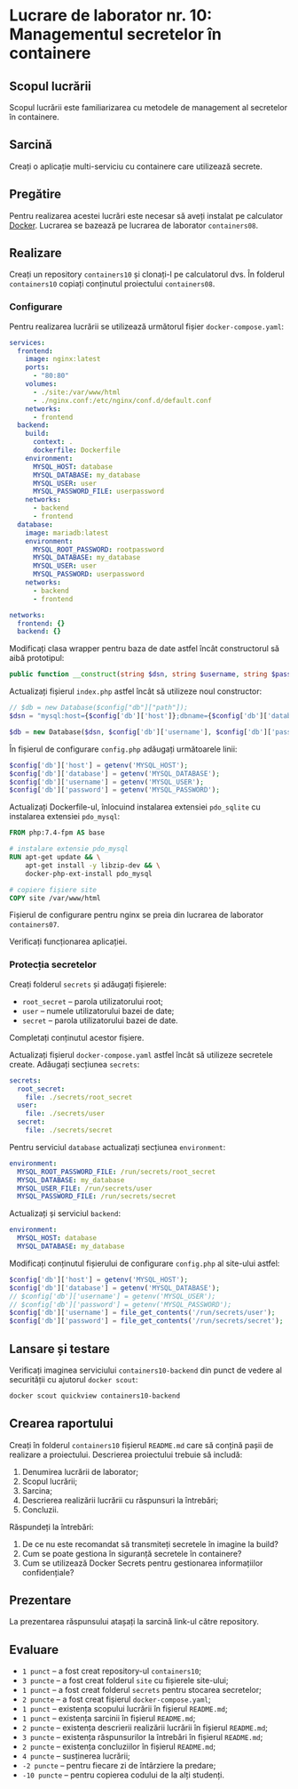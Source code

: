 # Lucrare de laborator nr. 10: Managementul secretelor în containere

## Scopul lucrării

Scopul lucrării este familiarizarea cu metodele de management al secretelor în containere.

## Sarcină

Creați o aplicație multi-serviciu cu containere care utilizează secrete.

## Pregătire

Pentru realizarea acestei lucrări este necesar să aveți instalat pe calculator [Docker](https://www.docker.com/). Lucrarea se bazează pe lucrarea de laborator `containers08`.

## Realizare

Creați un repository `containers10` și clonați-l pe calculatorul dvs. În folderul `containers10` copiați conținutul proiectului `containers08`.

### Configurare

Pentru realizarea lucrării se utilizează următorul fișier `docker-compose.yaml`:

```yaml
services:
  frontend:
    image: nginx:latest
    ports:
      - "80:80"
    volumes:
      - ./site:/var/www/html
      - ./nginx.conf:/etc/nginx/conf.d/default.conf
    networks:
      - frontend
  backend:
    build:
      context: .
      dockerfile: Dockerfile
    environment:
      MYSQL_HOST: database
      MYSQL_DATABASE: my_database
      MYSQL_USER: user
      MYSQL_PASSWORD_FILE: userpassword
    networks:
      - backend
      - frontend
  database:
    image: mariadb:latest
    environment:
      MYSQL_ROOT_PASSWORD: rootpassword
      MYSQL_DATABASE: my_database
      MYSQL_USER: user
      MYSQL_PASSWORD: userpassword
    networks:
      - backend
      - frontend

networks:
  frontend: {}
  backend: {}
```

Modificați clasa wrapper pentru baza de date astfel încât constructorul să aibă prototipul:

```php
public function __construct(string $dsn, string $username, string $password);
```

Actualizați fișierul `index.php` astfel încât să utilizeze noul constructor:

```php
// $db = new Database($config["db"]["path"]);
$dsn = "mysql:host={$config['db']['host']};dbname={$config['db']['database']};charset=utf8";

$db = new Database($dsn, $config['db']['username'], $config['db']['password']);
```

În fișierul de configurare `config.php` adăugați următoarele linii:

```php
$config['db']['host'] = getenv('MYSQL_HOST');
$config['db']['database'] = getenv('MYSQL_DATABASE');
$config['db']['username'] = getenv('MYSQL_USER');
$config['db']['password'] = getenv('MYSQL_PASSWORD');
```

Actualizați Dockerfile-ul, înlocuind instalarea extensiei `pdo_sqlite` cu instalarea extensiei `pdo_mysql`:

```dockerfile
FROM php:7.4-fpm AS base

# instalare extensie pdo_mysql
RUN apt-get update && \
    apt-get install -y libzip-dev && \
    docker-php-ext-install pdo_mysql

# copiere fișiere site
COPY site /var/www/html
```

Fișierul de configurare pentru nginx se preia din lucrarea de laborator `containers07`.

Verificați funcționarea aplicației.

### Protecția secretelor

Creați folderul `secrets` și adăugați fișierele:

- `root_secret` – parola utilizatorului root;
- `user` – numele utilizatorului bazei de date;
- `secret` – parola utilizatorului bazei de date.

Completați conținutul acestor fișiere.

Actualizați fișierul `docker-compose.yaml` astfel încât să utilizeze secretele create. Adăugați secțiunea `secrets`:

```yaml
secrets:
  root_secret:
    file: ./secrets/root_secret
  user:
    file: ./secrets/user
  secret:
    file: ./secrets/secret
```

Pentru serviciul `database` actualizați secțiunea `environment`:

```yaml
environment:
  MYSQL_ROOT_PASSWORD_FILE: /run/secrets/root_secret
  MYSQL_DATABASE: my_database
  MYSQL_USER_FILE: /run/secrets/user
  MYSQL_PASSWORD_FILE: /run/secrets/secret
```

Actualizați și serviciul `backend`:

```yaml
environment:
  MYSQL_HOST: database
  MYSQL_DATABASE: my_database
```

Modificați conținutul fișierului de configurare `config.php` al site-ului astfel:

```php
$config['db']['host'] = getenv('MYSQL_HOST');
$config['db']['database'] = getenv('MYSQL_DATABASE');
// $config['db']['username'] = getenv('MYSQL_USER');
// $config['db']['password'] = getenv('MYSQL_PASSWORD');
$config['db']['username'] = file_get_contents('/run/secrets/user');
$config['db']['password'] = file_get_contents('/run/secrets/secret');
```

## Lansare și testare

Verificați imaginea serviciului `containers10-backend` din punct de vedere al securității cu ajutorul `docker scout`:

```bash
docker scout quickview containers10-backend
```

## Crearea raportului

Creați în folderul `containers10` fișierul `README.md` care să conțină pașii de realizare a proiectului. Descrierea proiectului trebuie să includă:

1. Denumirea lucrării de laborator;
2. Scopul lucrării;
3. Sarcina;
4. Descrierea realizării lucrării cu răspunsuri la întrebări;
5. Concluzii.

Răspundeți la întrebări:

1. De ce nu este recomandat să transmiteți secretele în imagine la build?
2. Cum se poate gestiona în siguranță secretele în containere?
3. Cum se utilizează Docker Secrets pentru gestionarea informațiilor confidențiale?

## Prezentare

La prezentarea răspunsului atașați la sarcină link-ul către repository.

## Evaluare

- `1 punct` – a fost creat repository-ul `containers10`;
- `3 puncte` – a fost creat folderul `site` cu fișierele site-ului;
- `1 punct` – a fost creat folderul `secrets` pentru stocarea secretelor;
- `2 puncte` – a fost creat fișierul `docker-compose.yaml`;
- `1 punct` – existența scopului lucrării în fișierul `README.md`;
- `1 punct` – existența sarcinii în fișierul `README.md`;
- `2 puncte` – existența descrierii realizării lucrării în fișierul `README.md`;
- `3 puncte` – existența răspunsurilor la întrebări în fișierul `README.md`;
- `2 puncte` – existența concluziilor în fișierul `README.md`;
- `4 puncte` – susținerea lucrării;
- `-2 puncte` – pentru fiecare zi de întârziere la predare;
- `-10 puncte` – pentru copierea codului de la alți studenți.
